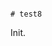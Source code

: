                                                                                                                                                                                                                                                                                  # test8

Init.
